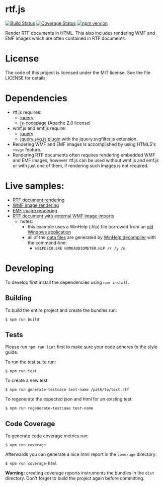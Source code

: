 # rtf.js
[![Build Status](https://travis-ci.org/tbluemel/rtf.js.svg?branch=master)](https://travis-ci.org/tbluemel/rtf.js)
[![Coverage Status](https://coveralls.io/repos/github/tbluemel/rtf.js/badge.svg?branch=master)](https://coveralls.io/github/tbluemel/rtf.js?branch=master)
[![npm version](https://badge.fury.io/js/rtf.js.svg)](https://badge.fury.io/js/rtf.js)

Render RTF documents in HTML.  This also includes rendering WMF and EMF images which are often contained in RTF documents.

# License
The code of this project is licensed under the MIT license.  See the file LICENSE for details.

# Dependencies
* rtf.js requires:
  * [jquery](https://jquery.com/)
  * [js-codepage](https://github.com/SheetJS/js-codepage/) (Apache 2.0 license)
* wmf.js and emf.js require:
  * [jquery](https://jquery.com/)
  * [jquery.svg.js plugin](https://github.com/kbwood/svg) with the jquery.svgfilter.js extension.
* Rendering WMF and EMF images is accomplished by using HTML5's `<svg>` feature.
* Rendering RTF documents often requires rendering embedded WMF and EMF images, however rtf.js can be used without wmf.js and emf.js or with just one of them, if rendering such images is not required.

# Live samples:
* [RTF document rendering](https://tbluemel.github.io/rtf.js/samples/01_rtf/rtf.html)
* [WMF image rendering](https://tbluemel.github.io/rtf.js/samples/02_wmf/wmf.html)
* [EMF image rendering](https://tbluemel.github.io/rtf.js/samples/03_emf/emf.html)
* [RTF document with external WMF image imports](https://tbluemel.github.io/rtf.js/samples/04_rtf_imports/rtf.html)
  * notes:
    * this example uses a WinHelp (.hlp) file borrowed from an [old Windows application](https://www.esseraudio.com/index.php/en/home-audiometer-en)
    * all of the [data files](https://github.com/tbluemel/rtf.js/tree/master/samples/04_rtf_imports/data) are generated by [WinHelp decompiler](https://sourceforge.net/projects/helpdeco/) with the command-line:
      * `HELPDECO.EXE HOMEAUDIOMETER.HLP /r /y /n`

# Developing
To develop first install the dependencies using `npm install`.

## Building
To build the entire project and create the bundles run:
```
$ npm run build
```

## Tests
Please run `npm run lint` first to make sure your code adheres to the style guide.

To run the test suite run:
```
$ npm run test
```

To create a new test:
```
$ npm run generate-testcase test-name /path/to/test.rtf
```

To regenerate the expected json and html for an existing test:
```
$ npm run regenerate-testcase test-name
```

## Code Coverage
To generate code coverage metrics run:
```
$ npm run coverage
```

Afterwards you can generate a nice html report in the `coverage` directory:
```
$ npm run coverage-html
```

**Warning:** creating coverage reports instruments the bundles in the `dist` directory.
Don't forget to build the project again before committing.
